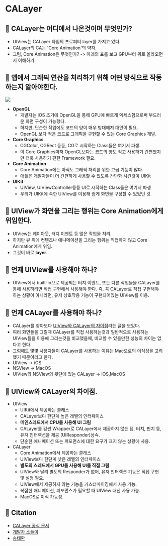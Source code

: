 # CALayer

## 🍎 CALayer는 어디에서 나온것이며 무엇인가?
- UIView는 CALayer 타입의 프로퍼티 layer를 가지고 있다.
- CALayer의 CA는 'Core Animation'의 약자.
- 그럼, Core Animation은 무엇인가? -> 아래의 표를 보고 GPU부터 위로 올라오면서 이해하기.

## 🍎 앱에서 그래픽 연산을 처리하기 위해 어떤 방식으로 작동하는지 알아야한다.
![](https://i.imgur.com/qiNjO2S.png)
- **OpenGL**
    - 개발자는 iOS 초기에 OpenGL을 통해 GPU에 빠르게 엑세스함으로써 부드러운 화면 구성이 가능했다.
    - 하지만, 단순한 작업에도 코드의 양이 매우 방대해져 대안이 필요.
    - OpenGL 보다 적은 코드로 그래픽을 구현할 수 있는 Core Graphics 개발.
- **Core Graphics**
    - CGColor, CGRect 등등, CG로 시작하는 Class들은 여기서 파생.
    - 이 Core Graphics마저 OpenGL보다는 코드의 양도 적고 사용하기 간편했지만 더욱 사용하기 편한 Framework 필요.
- **Core Animation**
    - Core Animation에는 아직도 그래픽 처리를 위한 고급 기능이 많다.
    - 애플은 개발자들이 더 간편하게 사용할 수 있도록 간단화 시킨것이 UIKit
- **UIKit**
    - UIView, UIViewController등등 UI로 시작하는 Class들은 여기서 파생
    - 우리가 UIKit에 속한 UIView를 이용해 쉽게 화면을 구성할 수 있었던 것.

## 🍎 UIView가 화면을 그리는 행위는 Core Animation에게 위임한다.
- UIView는 레이아웃, 터치 이벤트 등 많은 작업을 처리.
- 하지만 뷰 위에 컨텐츠나 애니메이션을 그리는 행위는 직접하지 않고 Core Animation에게 위임.
- 그것이 바로 **layer**.

## 🍎 언제 UIView를 사용해야 하나?
- UIView에서 built-in으로 제공되는 터치 이벤트, 또는 다른 작업들을 CALayer를 통해 사용하려면 직접 구현해서 사용해야 한다. 즉, 꼭 CALayer로 직접 구현해야 하는 상황이 아니라면, 유저 상호작용 기능이 구현되어있는 UIView를 이용.

## 🍎 언제 CALayer를 사용해야 하나?
- CALayer를 찾아보다 [UIView와 CALayer의 차이점](https://stackoverflow.com/questions/7826306/what-are-the-differences-between-a-uiview-and-a-calayer)라는 글을 보았다.
- 여러 화면들을 그릴때 CALayer를 직접 사용하는것과 일반적으로 사용하는 UIView들을 이용해 그리는것을 비교했을때, 비교할 수 있을만한 성능의 차이는 없다고 한다.
- 그럼에도 몇몇 사용자들이 CALayer를 사용하는 이유는 Mac으로의 이식성을 고려했기 때문이라고 한다.
- UIView -> iOS
- NSView -> MacOS
- UIView와 NSView의 윗단에 있는 CALayer -> iOS,MacOS


## 🍎 UIView와 CALayer의 차이점.
- UIView
    - UIKit에서 제공하는 클래스
    - CALayer보다 한단계 높은 레벨의 인터페이스
    - **메인스레드에서 CPU를 사용해 UI 그림**
    - CALayer를 감싼 Wrapper로 CALayer에서 제공하지 않는 탭, 터치, 핀치 등, 유저 인터렉션을 제공 (UIResponder)상속.
    - 단순한 애니메이션 또는 퍼포먼스에 대한 요구가 크지 않는 상황에 사용.
- CALayer
    - Core Animation에서 제공하는 클래스
    - UIView보다 한단계 낮은 레벨의 인터페이스
    - **별도의 스레드에서 GPU를 사용해 UI를 직접 그림**
    - UIView와 달리 별도의 Responder가 없어, 유저 인터렉션 기능은 직접 구현 및 설정 필요.
    - UIView에서 제공하지 않는 기능을 커스터마이징해서 사용 가능.
    - 복잡한 애니메이션, 퍼포먼스가 필요할 때 UIView 대신 사용 가능.
    - MacOS로 이식 가능성.

## 🍎 Citation
- [CALayer 공식 문서](https://developer.apple.com/documentation/quartzcore/calayer)
- [개발자 소들이](https://babbab2.tistory.com/53)
- [송태환](https://velog.io/@songtaehwan/iOS-Views-vs-Layers)
